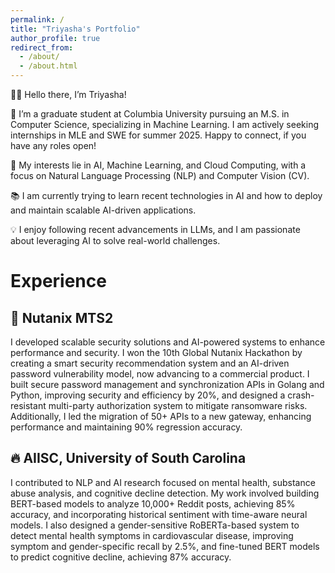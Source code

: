 ```yaml
---
permalink: /
title: "Triyasha's Portfolio"
author_profile: true
redirect_from: 
  - /about/
  - /about.html
---
```


👋🏼 Hello there, I’m Triyasha!

🚀 I’m a graduate student at Columbia University pursuing an M.S. in Computer Science, specializing in Machine Learning. I am actively seeking internships in MLE and SWE for summer 2025. Happy to connect, if you have any roles open! 

🔬 My interests lie in AI, Machine Learning, and Cloud Computing, with a focus on Natural Language Processing (NLP) and Computer Vision (CV).

📚 I am currently trying to learn recent technologies in AI and how to deploy and maintain scalable AI-driven applications.

💡 I enjoy following recent advancements in LLMs, and I am passionate about leveraging AI to solve real-world challenges.

Experience
======
## 🤖 Nutanix MTS2

I developed scalable security solutions and AI-powered systems to enhance performance and security. I won the 10th Global Nutanix Hackathon by creating a smart security recommendation system and an AI-driven password vulnerability model, now advancing to a commercial product. I built secure password management and synchronization APIs in Golang and Python, improving security and efficiency by 20%, and designed a crash-resistant multi-party authorization system to mitigate ransomware risks. Additionally, I led the migration of 50+ APIs to a new gateway, enhancing performance and maintaining 90% regression accuracy.


## 🔥 AIISC, University of South Carolina 
I contributed to NLP and AI research focused on mental health, substance abuse analysis, and cognitive decline detection. My work involved building BERT-based models to analyze 10,000+ Reddit posts, achieving 85% accuracy, and incorporating historical sentiment with time-aware neural models. I also designed a gender-sensitive RoBERTa-based system to detect mental health symptoms in cardiovascular disease, improving symptom and gender-specific recall by 2.5%, and fine-tuned BERT models to predict cognitive decline, achieving 87% accuracy.



